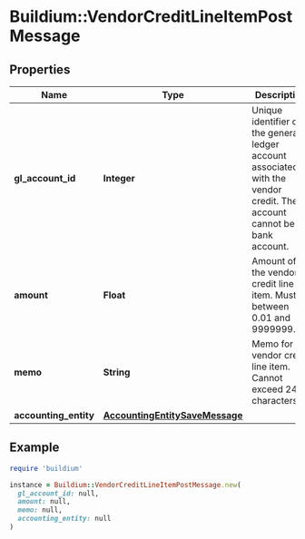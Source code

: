 # Buildium::VendorCreditLineItemPostMessage

## Properties

| Name | Type | Description | Notes |
| ---- | ---- | ----------- | ----- |
| **gl_account_id** | **Integer** | Unique identifier of the general ledger account associated with the vendor credit. The account cannot be a bank account. |  |
| **amount** | **Float** | Amount of the vendor credit line item. Must be between 0.01 and 9999999.99. |  |
| **memo** | **String** | Memo for the vendor credit line item. Cannot exceed 240 characters. | [optional] |
| **accounting_entity** | [**AccountingEntitySaveMessage**](AccountingEntitySaveMessage.md) |  |  |

## Example

```ruby
require 'buildium'

instance = Buildium::VendorCreditLineItemPostMessage.new(
  gl_account_id: null,
  amount: null,
  memo: null,
  accounting_entity: null
)
```

